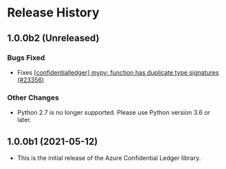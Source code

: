 # Release History

## 1.0.0b2 (Unreleased)

### Bugs Fixed
- Fixes [[confidentialledger] mypy: function has duplicate type signatures (#23356)](https://github.com/Azure/azure-sdk-for-python/issues/23356)

### Other Changes

- Python 2.7 is no longer supported. Please use Python version 3.6 or later.

## 1.0.0b1 (2021-05-12)

- This is the initial release of the Azure Confidential Ledger library.